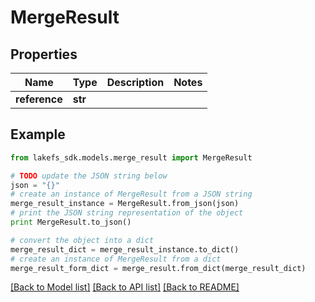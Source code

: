 # MergeResult


## Properties
Name | Type | Description | Notes
------------ | ------------- | ------------- | -------------
**reference** | **str** |  | 

## Example

```python
from lakefs_sdk.models.merge_result import MergeResult

# TODO update the JSON string below
json = "{}"
# create an instance of MergeResult from a JSON string
merge_result_instance = MergeResult.from_json(json)
# print the JSON string representation of the object
print MergeResult.to_json()

# convert the object into a dict
merge_result_dict = merge_result_instance.to_dict()
# create an instance of MergeResult from a dict
merge_result_form_dict = merge_result.from_dict(merge_result_dict)
```
[[Back to Model list]](../README.md#documentation-for-models) [[Back to API list]](../README.md#documentation-for-api-endpoints) [[Back to README]](../README.md)


